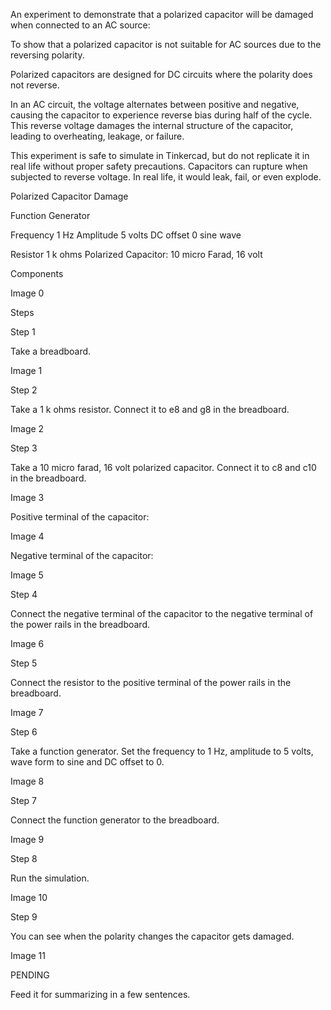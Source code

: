 An experiment to demonstrate that a polarized capacitor will be damaged when connected to an AC source:

To show that a polarized capacitor is not suitable for AC sources due to the reversing polarity.

Polarized capacitors are designed for DC circuits where the polarity does not reverse.

In an AC circuit, the voltage alternates between positive and negative, causing the capacitor to experience reverse bias during half of the cycle. This reverse voltage damages the internal structure of the capacitor, leading to overheating, leakage, or failure.

This experiment is safe to simulate in Tinkercad, but do not replicate it in real life without proper safety precautions. Capacitors can rupture when subjected to reverse voltage. In real life, it would leak, fail, or even explode.

Polarized Capacitor Damage

Function Generator

Frequency 1 Hz
Amplitude 5 volts
DC offset 0
sine wave

Resistor 1 k ohms
Polarized Capacitor: 10 micro Farad, 16 volt

Components

Image 0

Steps

Step 1

Take a breadboard.

Image 1

Step 2

Take a 1 k ohms resistor. Connect it to e8 and g8 in the breadboard.

Image 2

Step 3

Take a 10 micro farad, 16 volt polarized capacitor. Connect it to c8 and c10 in the breadboard.

Image 3

Positive terminal of the capacitor:

Image 4

Negative terminal of the capacitor:

Image 5

Step 4

Connect the negative terminal of the capacitor to the negative terminal of the power rails in the breadboard.

Image 6

Step 5

Connect the resistor to the positive terminal of the power rails in the breadboard.

Image 7

Step 6

Take a function generator. Set the frequency to 1 Hz, amplitude to 5 volts, wave form to sine and DC offset to 0.

Image 8

Step 7

Connect the function generator to the breadboard.

Image 9

Step 8

Run the simulation.

Image 10

Step 9

You can see when the polarity changes the capacitor gets damaged.

Image 11

PENDING

Feed it for summarizing in a few sentences.